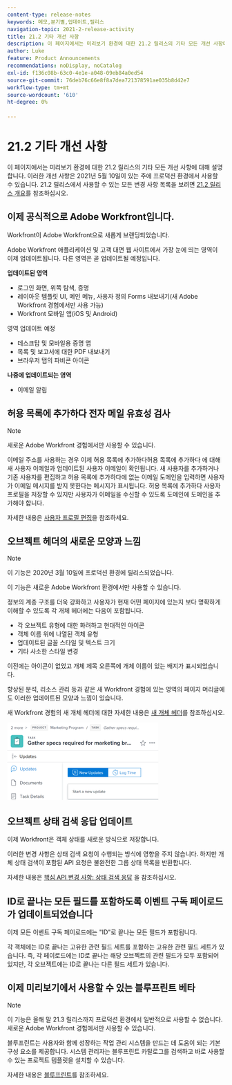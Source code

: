 ```yaml
---
content-type: release-notes
keywords: 메모,분기별,업데이트,릴리스
navigation-topic: 2021-2-release-activity
title: 21.2 기타 개선 사항
description: 이 페이지에서는 미리보기 환경에 대한 21.2 릴리스의 기타 모든 개선 사항에 대해 설명합니다. 이러한 개선 사항은 2021년 5월 10일이 있는 주에 프로덕션 환경에서 사용할 수 있습니다. 21.2 릴리스에서 사용할 수 있는 모든 변경 사항 목록은 21.2 릴리스 개요 를 참조하십시오.
author: Luke
feature: Product Announcements
recommendations: noDisplay, noCatalog
exl-id: f136c08b-63c0-4e1e-a048-09eb84a0ed54
source-git-commit: 76deb76c66e8f8a7dea721378591ae035b8d42e7
workflow-type: tm+mt
source-wordcount: '610'
ht-degree: 0%

---
```


# 21.2 기타 개선 사항

이 페이지에서는 미리보기 환경에 대한 21.2 릴리스의 기타 모든 개선 사항에 대해 설명합니다. 이러한 개선 사항은 2021년 5월 10일이 있는 주에 프로덕션 환경에서 사용할 수 있습니다. 21.2 릴리스에서 사용할 수 있는 모든 변경 사항 목록을 보려면 [21.2 릴리스 개요](../../../product-announcements/product-releases/21.2-release-activity/21-2-release-overview.md)를 참조하십시오.

## 이제 공식적으로 Adobe Workfront입니다.

Workfront이 Adobe Workfront으로 새롭게 브랜딩되었습니다.

Adobe Workfront 애플리케이션 및 고객 대면 웹 사이트에서 가장 눈에 띄는 영역이 이제 업데이트됩니다. 다른 영역은 곧 업데이트될 예정입니다.

**업데이트된 영역**

* 로그인 화면, 위쪽 탐색, 증명
* 레이아웃 템플릿 UI, 메인 메뉴, 사용자 정의 Forms 내보내기(새 Adobe Workfront 경험에서만 사용 가능)
* Workfront 모바일 앱(iOS 및 Android)

영역 업데이트 예정

* 데스크탑 및 모바일용 증명 앱
* 목록 및 보고서에 대한 PDF 내보내기
* 브라우저 탭의 파비콘 아이콘

**나중에 업데이트되는 영역**

* 이메일 알림

## 허용 목록에 추가하다 전자 메일 유효성 검사

>[!NOTE]
>
>새로운 Adobe Workfront 경험에서만 사용할 수 있습니다.

이메일 주소를 사용하는 경우 이제 허용 목록에 추가하다허용 목록에 추가하다 에 대해 새 사용자 이메일과 업데이트된 사용자 이메일이 확인됩니다. 새 사용자를 추가하거나 기존 사용자를 편집하고 허용 목록에 추가하다에 없는 이메일 도메인을 입력하면 사용자가 이메일 메시지를 받지 못한다는 메시지가 표시됩니다. 허용 목록에 추가하다 사용자 프로필을 저장할 수 있지만 사용자가 이메일을 수신할 수 있도록 도메인에 도메인을 추가해야 합니다.

자세한 내용은 [사용자 프로필 편집](../../../administration-and-setup/add-users/create-and-manage-users/edit-a-users-profile.md)을 참조하세요.

## 오브젝트 헤더의 새로운 모양과 느낌

>[!NOTE]
>
>이 기능은 2020년 3월 10일에 프로덕션 환경에 릴리스되었습니다.
>
>이 기능은 새로운 Adobe Workfront 환경에서만 사용할 수 있습니다.

정보의 계층 구조를 더욱 강화하고 사용자가 현재 어떤 페이지에 있는지 보다 명확하게 이해할 수 있도록 각 개체 헤더에는 다음이 포함됩니다.

* 각 오브젝트 유형에 대한 화려하고 현대적인 아이콘
* 객체 이름 위에 나열된 객체 유형
* 업데이트된 글꼴 스타일 및 텍스트 크기
* 기타 사소한 스타일 변경

이전에는 아이콘이 없었고 개체 제목 오른쪽에 개체 이름이 있는 배지가 표시되었습니다.

향상된 분석, 리소스 관리 등과 같은 새 Workfront 경험에 있는 영역의 페이지 머리글에도 이러한 업데이트된 모양과 느낌이 있습니다.

새 Workfront 경험의 새 개체 헤더에 대한 자세한 내용은 [새 개체 헤더](../../../workfront-basics/the-new-workfront-experience/new-object-headers.md)를 참조하십시오.

![](assets/product-announcement-object-header-350x179.png)

## 오브젝트 상태 검색 응답 업데이트

이제 Workfront은 객체 상태를 새로운 방식으로 저장합니다.

이러한 변경 사항은 상태 검색 요청이 수행되는 방식에 영향을 주지 않습니다. 하지만 개체 상태 검색이 포함된 API 요청은 불완전한 그룹 상태 목록을 반환합니다.

자세한 내용은 [핵심 API 변경 사항: 상태 검색 응답](../../../wf-api/api/api-changes-search.md) 을 참조하십시오.

## ID로 끝나는 모든 필드를 포함하도록 이벤트 구독 페이로드가 업데이트되었습니다

이제 모든 이벤트 구독 페이로드에는 &quot;ID&quot;로 끝나는 모든 필드가 포함됩니다.

각 객체에는 ID로 끝나는 고유한 관련 필드 세트를 포함하는 고유한 관련 필드 세트가 있습니다. 즉, 각 페이로드에는 ID로 끝나는 해당 오브젝트의 관련 필드가 모두 포함되어 있지만, 각 오브젝트에는 ID로 끝나는 다른 필드 세트가 있습니다.

## 이제 미리보기에서 사용할 수 있는 블루프린트 베타

>[!NOTE]
>
>이 기능은 올해 말 21.3 릴리스까지 프로덕션 환경에서 일반적으로 사용할 수 없습니다. 새로운 Adobe Workfront 경험에서만 사용할 수 있습니다.

블루프린트는 사용자와 함께 성장하는 작업 관리 시스템을 만드는 데 도움이 되는 기본 구성 요소를 제공합니다. 시스템 관리자는 블루프린트 카탈로그를 검색하고 바로 사용할 수 있는 프로젝트 템플릿을 설치할 수 있습니다.

자세한 내용은 [블루프린트](../../../administration-and-setup/blueprints/blueprints.md)를 참조하세요.
